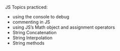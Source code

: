 JS Topics practiced:

 - using the console to debug
 - commenting in JS
 - using JS’s Math object and assignment operators
 - String Concatenation
 - String Interpolation
 - String methods
